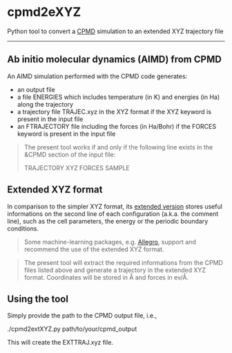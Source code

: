 cpmd2eXYZ
==============================
Python tool to convert a [CPMD](https://github.com/CPMD-code) simulation to an extended XYZ trajectory file

---------
Ab initio molecular dynamics (AIMD) from CPMD
---------
An AIMD simulation performed with the CPMD code generates:
- an output file
- a file ENERGIES which includes temperature (in K) and energies (in Ha) along the trajectory
- a trajectory file TRAJEC.xyz in the XYZ format if the XYZ keyword is present in the input file
- an FTRAJECTORY file including the forces (in Ha/Bohr) if the FORCES keyword is present in the input file

> The present tool works if and only if the following line exists in the &CPMD section of the input file:
>
> TRAJECTORY XYZ FORCES SAMPLE

Extended XYZ format
----------
In comparison to the simpler XYZ format, its [extended version](https://github.com/libAtoms/extxyz) stores useful informations on the second line of each configuration (a.k.a. the comment line), such as the cell parameters, the energy or the periodic boundary conditions.

> Some machine-learning packages, e.g. [Allegro](https://github.com/mir-group/allegro), support and recommend the use of the extended XYZ format.

> The present tool will extract the required informations from the CPMD files listed above and generate a trajectory in the extended XYZ format. Coordinates will be stored in Å and forces in ev/Å.

Using the tool
----------
Simply provide the path to the CPMD output file, i.e.,

./cpmd2extXYZ.py path/to/your/cpmd_output

This will create the EXTTRAJ.xyz file.
